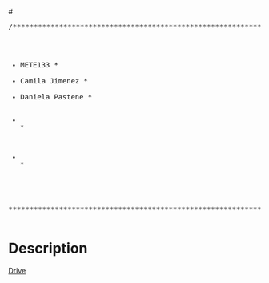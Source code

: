 #<pre>
/***************************************************************************
 *    METE133                                                              *
 *    Camila Jimenez                                                       *
 *    Daniela Pastene                                                      *
 *                                                                         *
 *                                                                         *
 ***************************************************************************/
</pre>



# Description

 [Drive](<https://drive.google.com/drive/folders/1KThrVvFq00uQRmCha9aAu7JMgX-MighO?usp=sharing>)
